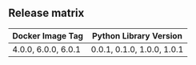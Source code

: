 ## Release matrix

| Docker Image Tag | Python Library Version |
|------------------|------------------------|
| 4.0.0, 6.0.0, 6.0.1 | 0.0.1, 0.1.0, 1.0.0, 1.0.1 |
